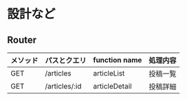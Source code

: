 # 設計など

## Router
|メソッド|パスとクエリ|function name|処理内容
|:--|:--|:--|:--
|GET|/articles|articleList|投稿一覧
|GET|/articles/:id|articleDetail|投稿詳細
